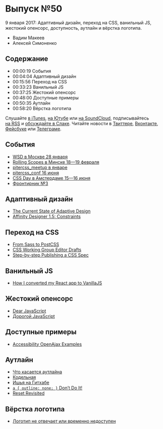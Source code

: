 # Выпуск №50

9 января 2017: Адаптивный дизайн, переход на CSS, ванильный JS, жестокий опенсорс, доступность, аутлайн и вёрстка логотипа.

- Вадим Макеев
- Алексей Симоненко

## Содержание

- 00:00:19 События
- 00:04:04 Адаптивный дизайн
- 00:15:56 Переход на CSS
- 00:33:23 Ванильный JS
- 00:37:25 Жестокий опенсорс
- 00:48:00 Доступные примеры
- 00:50:35 Аутлайн
- 00:58:20 Вёрстка логотипа

Слушайте [в iTunes](https://itunes.apple.com/podcast/id1080500016), [на Ютубе](https://www.youtube.com/playlist?list=PLMBnwIwFEFHcwuevhsNXkFTcadeX5R1Go) или [на SoundCloud](https://soundcloud.com/web-standards), подписывайтесь [на RSS](https://web-standards.ru/podcast/feed/) и [обсуждайте в Слаке](http://slack.web-standards.ru/). Читайте новости в [Твиттере](https://twitter.com/webstandards_ru), [Вконтакте](https://vk.com/webstandards_ru), [Фейсбуке](https://www.facebook.com/webstandardsru) или [Телеграме](https://t.me/webstandards_ru).

## События

- [WSD в Москве 28 января](https://wsd.events/2017/01/28/)
- [Rolling Scopes в Минске 18—19 февраля](https://2017.conf.rollingscopes.com/)
- [pitercss_meetup в январе](https://pitercss.timepad.ru)
- [pitercss_conf 16 июня](https://pitercss.com/)
- [CSS Day в Амстердаме 15—16 июня](https://cssday.nl/2017)
- [Фронтирник №3](https://vk.com/frontirnik_3)

## Адаптивный дизайн

- [The Current State of Adaptive Design](https://medium.com/p/6b2b89b258c4)
- [Affinity Designer 1.5: Constraints](https://vimeo.com/182383578)

## Переход на CSS

- [From Sass to PostCSS](https://tylergaw.com/articles/sass-to-postcss)
- [CSS Working Group Editor Drafts](https://drafts.csswg.org/)
- [Step-by-step Publishing a CSS Spec](https://wiki.csswg.org/spec/publish)

## Ванильный JS

- [How I converted my React app to VanillaJS](https://medium.com/p/4b14b1b2faff)

## Жестокий опенсорс

- [Dear JavaScript](https://medium.com/p/7e14ffcae36c)
- [Дорогой JavaScript](https://habr.ru/p/316978/)

## Доступные примеры

- [Accessibility OpenAjax Examples](http://oaa-accessibility.org/)

## Аутлайн

- [Что касается аутлайна](http://straykov.ru/blog/all/outline-none/)
- [Кодельная](http://codecode.ru/)
- [Ишья на Гитхабе](https://github.com/straykov/initium/issues/32)
- [`a { outline: none; }` Don’t Do It!](http://www.outlinenone.com/)
- [Reset Revisited](http://meyerweb.com/eric/thoughts/2011/01/03/reset-revisited/)

## Вёрстка логотипа

- [Логотип не отвечает или временно недоступен](http://css.yoksel.ru/a11y-for-logotypes/)

